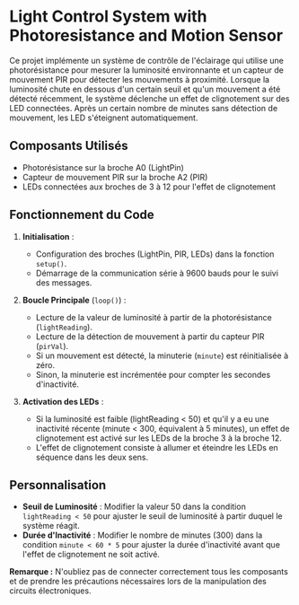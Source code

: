 # Light Control System with Photoresistance and Motion Sensor

Ce projet implémente un système de contrôle de l'éclairage qui utilise une photorésistance pour mesurer la luminosité environnante et un capteur de mouvement PIR pour détecter les mouvements à proximité. Lorsque la luminosité chute en dessous d'un certain seuil et qu'un mouvement a été détecté récemment, le système déclenche un effet de clignotement sur des LED connectées. Après un certain nombre de minutes sans détection de mouvement, les LED s'éteignent automatiquement.

## Composants Utilisés
- Photorésistance sur la broche A0 (LightPin)
- Capteur de mouvement PIR sur la broche A2 (PIR)
- LEDs connectées aux broches de 3 à 12 pour l'effet de clignotement

## Fonctionnement du Code
1. **Initialisation** :
   - Configuration des broches (LightPin, PIR, LEDs) dans la fonction `setup()`.
   - Démarrage de la communication série à 9600 bauds pour le suivi des messages.

2. **Boucle Principale** (`loop()`) :
   - Lecture de la valeur de luminosité à partir de la photorésistance (`lightReading`).
   - Lecture de la détection de mouvement à partir du capteur PIR (`pirVal`).
   - Si un mouvement est détecté, la minuterie (`minute`) est réinitialisée à zéro.
   - Sinon, la minuterie est incrémentée pour compter les secondes d'inactivité.

3. **Activation des LEDs** :
   - Si la luminosité est faible (lightReading < 50) et qu'il y a eu une inactivité récente (minute < 300, équivalent à 5 minutes), un effet de clignotement est activé sur les LEDs de la broche 3 à la broche 12.
   - L'effet de clignotement consiste à allumer et éteindre les LEDs en séquence dans les deux sens.

## Personnalisation
- **Seuil de Luminosité** : Modifier la valeur 50 dans la condition `lightReading < 50` pour ajuster le seuil de luminosité à partir duquel le système réagit.
- **Durée d'Inactivité** : Modifier le nombre de minutes (300) dans la condition `minute < 60 * 5` pour ajuster la durée d'inactivité avant que l'effet de clignotement ne soit activé.

**Remarque :** N'oubliez pas de connecter correctement tous les composants et de prendre les précautions nécessaires lors de la manipulation des circuits électroniques.
